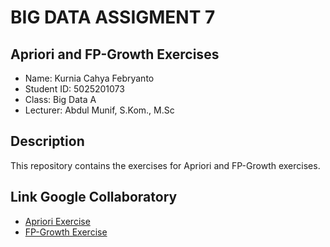 # BIG DATA ASSIGMENT 7
## Apriori and FP-Growth Exercises
- Name: Kurnia Cahya Febryanto
- Student ID: 5025201073
- Class: Big Data A
- Lecturer: Abdul Munif, S.Kom., M.Sc

## Description
This repository contains the exercises for Apriori and FP-Growth exercises.

## Link Google Collaboratory
- [Apriori Exercise](https://colab.research.google.com/drive/1Ess7sAxVxggRsvomrmhEJ8ca-dQDGUoU?usp=sharing)
- [FP-Growth Exercise](https://colab.research.google.com/drive/1Euxdv9t2o2gTgsEmJlD5Kl5LotswwmSW?usp=sharing)
